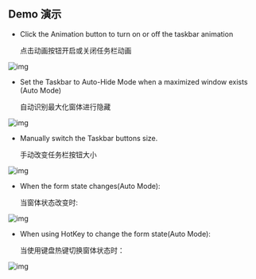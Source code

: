 
Demo 演示
----

* Click the Animation button to turn on or off the taskbar animation

  点击动画按钮开启或关闭任务栏动画
  
![img](https://github.com/ChanpleCai/SmartTaskbar/blob/master/demo/Animation_button.gif)


* Set the Taskbar to Auto-Hide Mode when a maximized window exists (Auto Mode)
  
  自动识别最大化窗体进行隐藏
  
![img](https://github.com/ChanpleCai/SmartTaskbar/blob/master/demo/Open_Close2.gif)

* Manually switch the Taskbar buttons size.
  
  手动改变任务栏按钮大小
  
![img](https://github.com/ChanpleCai/SmartTaskbar/blob/master/demo/Small_Buttons.gif)

* When the form state changes(Auto Mode):
  
  当窗体状态改变时:
  
![img](https://github.com/ChanpleCai/SmartTaskbar/blob/master/demo/Maximize_Button.gif)

* When using HotKey to change the form state(Auto Mode):
  
  当使用键盘热键切换窗体状态时：
  
![img](https://github.com/ChanpleCai/SmartTaskbar/blob/master/demo/Shortcut_Key.gif)
